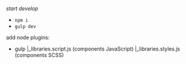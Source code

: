 *start develop*
- `npm i`
- `gulp dev`

add node plugins:
- gulp
  |_libraries.script.js (components JavaScript)
  |_libraries.styles.js (components SCSS)